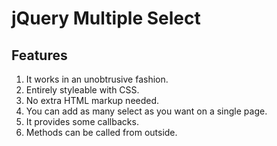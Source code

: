 # jQuery Multiple Select
## Features
1. It works in an unobtrusive fashion.
2. Entirely styleable with CSS.
3. No extra HTML markup needed.
4. You can add as many select as you want on a single page.
5. It provides some callbacks.
6. Methods can be called from outside.
